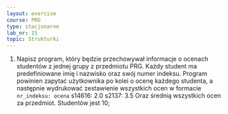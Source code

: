 ```yaml
---
layout: exercise
course: PRG
type: stacjonarne
lab_nr: 15
topic: Strukturki
---
```


1. Napisz program, który będzie przechowywał informacje o ocenach studentów z jednej grupy z przedmiotu PRG. Każdy student ma predefiniowane imię i nazwisko oraz swój numer indeksu. Program powinien zapytać użytkownika po kolei o ocenę każdego studenta, a
następnie wydrukować zestawienie wszystkich ocen w formacie ```nr_indeksu: ocena```
s14616: 2.0
s2137: 3.5
Oraz średnią wszystkich ocen za przedmiot. Studentów jest 10;